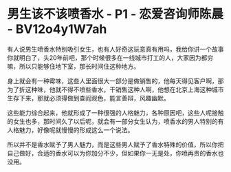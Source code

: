 # 男生该不该喷香水 - P1 - 恋爱咨询师陈晨 - BV12o4y1W7ah

有人说男生喷香水特别吸引女生，也有人好奇这玩意真有用吗，我给你讲一个故事你就明白了，头20年前吧，那个时候很多在一线城市打工的人，大家因为都穷嘛，所以只能够住地下室，那长时间住这种地方。

身上就会有一种霉味，这些人里面很大一部分是做销售的，他每天得见客户啊，那为了折这种味，他就不得不喷些香水，干销售这种人啊，他想在北京上海这种城市生存下来，那就必须得做到查阎观色，能言善辩，风趣幽默。

这些能力综合起来，他就形成了一种很强的人格魅力，各种原因吧，这些人呢接触的女生也多，那时间久了以后呢，就会有一部分女生认为，喷香水的男人特别的有人格魅力，好像呢就慢慢的形成这么一个说法。

所以并不是香水赋予了男人魅力，而是这些男人赋予了香水特殊的价值，所以你把自己做好，合适的香水可以为你加分不少，但如果你一无是处，你喷再贵的香水也没用。

